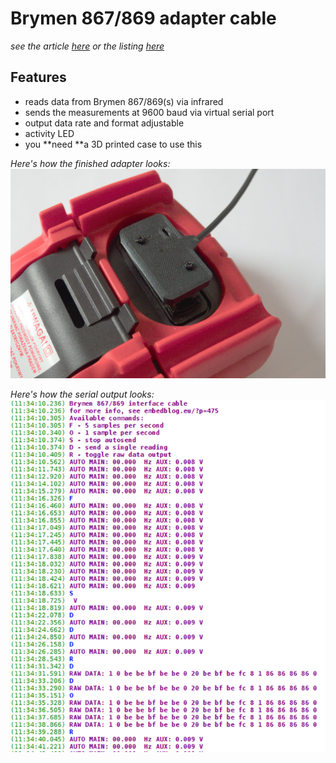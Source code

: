 # Brymen 867/869 adapter cable
*see the article [here](http://embedblog.eu/?p=475) or the listing [here](https://www.tindie.com/products/martind/brymen-867869-adapter-cable/)*

## Features
- reads data from Brymen 867/869(s) via infrared
- sends the measurements at 9600 baud via virtual serial port
- output data rate and format adjustable
- activity LED
- you **need **a 3D printed case to use this

*Here's how the finished adapter looks:*
![A picture of the finished device](rev12.jpg)

*Here's how the serial output looks:*
![A picture of the finished device](console.png)
 
